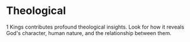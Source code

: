 # Theological

1 Kings contributes profound theological insights. Look for how it reveals God's character, human nature, and the relationship between them.

